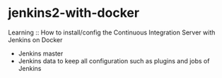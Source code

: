 # jenkins2-with-docker
Learning :: How to install/config the Continuous Integration Server with Jenkins on Docker 

* Jenkins master 
* Jenkins data to keep all configuration such as plugins and jobs of Jenkins
